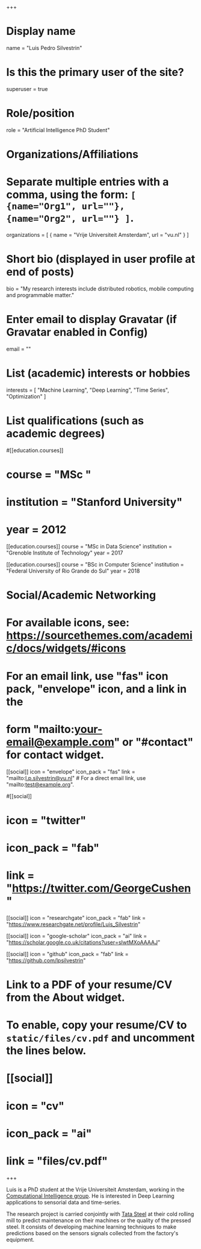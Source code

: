 +++
# Display name
name = "Luis Pedro Silvestrin"

# Is this the primary user of the site?
superuser = true

# Role/position
role = "Artificial Intelligence PhD Student"

# Organizations/Affiliations
#   Separate multiple entries with a comma, using the form: `[ {name="Org1", url=""}, {name="Org2", url=""} ]`.
organizations = [ { name = "Vrije Universiteit Amsterdam", url = "vu.nl" } ]

# Short bio (displayed in user profile at end of posts)
bio = "My research interests include distributed robotics, mobile computing and programmable matter."

# Enter email to display Gravatar (if Gravatar enabled in Config)
email = ""

# List (academic) interests or hobbies
interests = [
  "Machine Learning",
  "Deep Learning",
  "Time Series",
  "Optimization"
]

# List qualifications (such as academic degrees)
#[[education.courses]]
#  course = "MSc "
#  institution = "Stanford University"
#  year = 2012

[[education.courses]]
  course = "MSc in Data Science"
  institution = "Grenoble Institute of Technology"
  year = 2017

[[education.courses]]
  course = "BSc in Computer Science"
  institution = "Federal University of Rio Grande do Sul"
  year = 2018

# Social/Academic Networking
# For available icons, see: https://sourcethemes.com/academic/docs/widgets/#icons
#   For an email link, use "fas" icon pack, "envelope" icon, and a link in the
#   form "mailto:your-email@example.com" or "#contact" for contact widget.

[[social]]
  icon = "envelope"
  icon_pack = "fas"
  link = "mailto:l.p.silvestrin@vu.nl"  # For a direct email link, use "mailto:test@example.org".

#[[social]]
#  icon = "twitter"
#  icon_pack = "fab"
#  link = "https://twitter.com/GeorgeCushen"

[[social]]
  icon = "researchgate"
  icon_pack = "fab"
  link = "https://www.researchgate.net/profile/Luis_Silvestrin"

[[social]]
  icon = "google-scholar"
  icon_pack = "ai"
  link = "https://scholar.google.co.uk/citations?user=sIwtMXoAAAAJ"


[[social]]
  icon = "github"
  icon_pack = "fab"
  link = "https://github.com/lpsilvestrin"

# Link to a PDF of your resume/CV from the About widget.
# To enable, copy your resume/CV to `static/files/cv.pdf` and uncomment the lines below.
# [[social]]
#   icon = "cv"
#   icon_pack = "ai"
#   link = "files/cv.pdf"

+++

Luis is a PhD student at the Vrije Universiteit Amsterdam, working in the <a href="https://www.cs.vu.nl/ci">Computational Intelligence group</a>. He is interested in Deep Learning applications to sensorial data and time-series.

The research project is carried conjointly with <a href="https://www.tatasteeleurope.com/">Tata Steel</a> at their cold rolling mill to predict maintenance on their machines or the quality of the pressed steel. It consists of developing machine learning techniques to make predictions based on the sensors signals collected from the factory's equipment.
